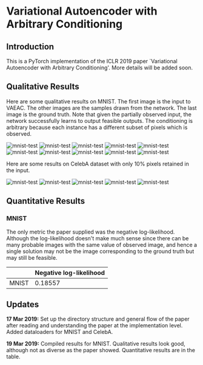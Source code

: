 # Variational Autoencoder with Arbitrary Conditioning

## Introduction
This is a PyTorch implementation of the ICLR 2019 paper `Variational Autoencoder with Arbitrary Conditioning'. More details will be added soon.


## Qualitative Results
Here are some qualitative results on MNIST. The first image is the input to VAEAC. The other images are the samples drawn from the network. The last image is the ground truth. Note that given the partially observed input, the network successfully learns to output feasible outputs. The conditioning is arbitrary because each instance has a different subset of pixels which is observed. 

![mnist-test](https://github.com/rohitrango/ICLR-challenge/blob/master/images/MNIST/0.png)
![mnist-test](https://github.com/rohitrango/ICLR-challenge/blob/master/images/MNIST/1.png)
![mnist-test](https://github.com/rohitrango/ICLR-challenge/blob/master/images/MNIST/2.png)
![mnist-test](https://github.com/rohitrango/ICLR-challenge/blob/master/images/MNIST/3.png)
![mnist-test](https://github.com/rohitrango/ICLR-challenge/blob/master/images/MNIST/4.png)
![mnist-test](https://github.com/rohitrango/ICLR-challenge/blob/master/images/MNIST/5.png)
![mnist-test](https://github.com/rohitrango/ICLR-challenge/blob/master/images/MNIST/6.png)
![mnist-test](https://github.com/rohitrango/ICLR-challenge/blob/master/images/MNIST/7.png)
![mnist-test](https://github.com/rohitrango/ICLR-challenge/blob/master/images/MNIST/8.png)
![mnist-test](https://github.com/rohitrango/ICLR-challenge/blob/master/images/MNIST/9.png)

Here are some results on CelebA dataset with only 10% pixels retained in the input.

![mnist-test](https://github.com/rohitrango/ICLR-challenge/blob/master/images/celebA_random/0.png)
![mnist-test](https://github.com/rohitrango/ICLR-challenge/blob/master/images/celebA_random/1.png)
![mnist-test](https://github.com/rohitrango/ICLR-challenge/blob/master/images/celebA_random/2.png)
![mnist-test](https://github.com/rohitrango/ICLR-challenge/blob/master/images/celebA_random/3.png)
![mnist-test](https://github.com/rohitrango/ICLR-challenge/blob/master/images/celebA_random/4.png)
<!-- ![mnist-test](https://github.com/rohitrango/ICLR-challenge/blob/master/images/celebA_random/5.png)
![mnist-test](https://github.com/rohitrango/ICLR-challenge/blob/master/images/celebA_random/6.png)
![mnist-test](https://github.com/rohitrango/ICLR-challenge/blob/master/images/celebA_random/7.png)
![mnist-test](https://github.com/rohitrango/ICLR-challenge/blob/master/images/celebA_random/8.png)
![mnist-test](https://github.com/rohitrango/ICLR-challenge/blob/master/images/celebA_random/9.png) -->

## Quantitative Results

### MNIST
The only metric the paper supplied was the negative log-likelihood. Although the log-likelihood doesn't make much sense since there can be many probable images with the same value of observed image, and hence a single solution may not be the image corresponding to the ground truth but may still be feasible.

|		| Negative log-likelihood | 
|-------|-------------------------|
|MNIST	| 0.18557				  |


## Updates
**17 Mar 2019:** Set up the directory structure and general flow of the paper after reading and understanding the paper at the implementation level. Added dataloaders for MNIST and CelebA.

**19 Mar 2019:** Compiled results for MNIST. Qualitative results look good, although not as diverse as the paper showed. Quantitative results are in the table. 

